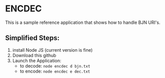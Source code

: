 # ENCDEC

This is a sample reference application that shows how to handle BJN URI's.



## Simplified Steps:

1. install Node JS  (current version is fine)
2. Download this github
3. Launch the Application:
   - to decode:  `node encdec d bjn.txt`
   - to encode: `node encdec e dec.txt`


